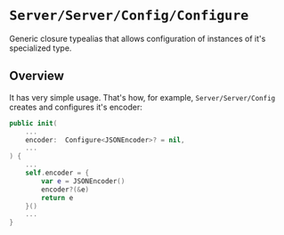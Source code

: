 # ``Server/Server/Config/Configure``

Generic closure typealias that allows configuration of instances of it's specialized type. 

## Overview

It has very simple usage. That's how, for example, ``Server/Server/Config`` creates and configures it's encoder:

```swift
public init(
    ...
    encoder:  Configure<JSONEncoder>? = nil,
    ...
) {
    ...
    self.encoder = {
        var e = JSONEncoder()
        encoder?(&e)
        return e
    }()
    ...
}
```
